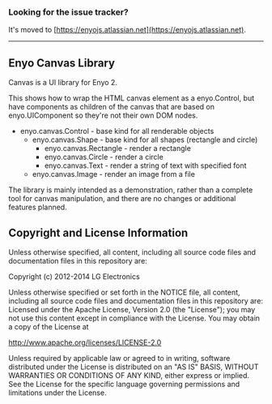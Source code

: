 ### Looking for the issue tracker?
It's moved to [https://enyojs.atlassian.net](https://enyojs.atlassian.net).

---

## Enyo Canvas Library

Canvas is a UI library for Enyo 2.

This shows how to wrap the HTML canvas element as a enyo.Control, but have
components as children of the canvas that are based on enyo.UIComponent so
they're not their own DOM nodes.

* enyo.canvas.Control - base kind for all renderable objects
    * enyo.canvas.Shape - base kind for all shapes (rectangle and circle)
        * enyo.canvas.Rectangle - render a rectangle
        * enyo.canvas.Circle - render a circle
        * enyo.canvas.Text - render a string of text with specified font
    * enyo.canvas.Image - render an image from a file

The library is mainly intended as a demonstration, rather than a complete
tool for canvas manipulation, and there are no changes or additional
features planned.

## Copyright and License Information

Unless otherwise specified, all content, including all source code files and
documentation files in this repository are:

Copyright (c) 2012-2014 LG Electronics

Unless otherwise specified or set forth in the NOTICE file, all content,
including all source code files and documentation files in this repository are:
Licensed under the Apache License, Version 2.0 (the "License");
you may not use this content except in compliance with the License.
You may obtain a copy of the License at

http://www.apache.org/licenses/LICENSE-2.0

Unless required by applicable law or agreed to in writing, software
distributed under the License is distributed on an "AS IS" BASIS,
WITHOUT WARRANTIES OR CONDITIONS OF ANY KIND, either express or implied.
See the License for the specific language governing permissions and
limitations under the License.
